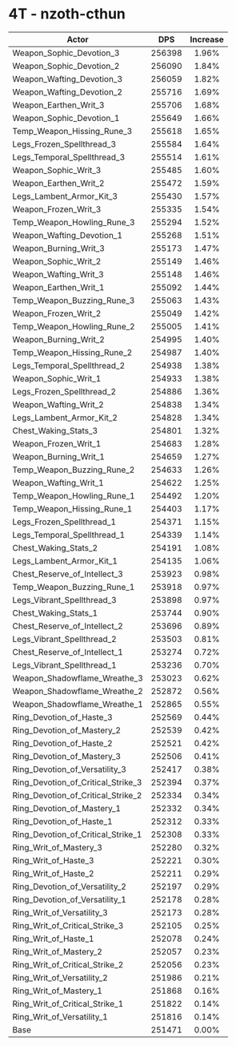 # 4T - nzoth-cthun
| Actor | DPS | Increase |
|---|:---:|:---:|
|Weapon_Sophic_Devotion_3|256398|1.96%|
|Weapon_Sophic_Devotion_2|256090|1.84%|
|Weapon_Wafting_Devotion_3|256059|1.82%|
|Weapon_Wafting_Devotion_2|255716|1.69%|
|Weapon_Earthen_Writ_3|255706|1.68%|
|Weapon_Sophic_Devotion_1|255649|1.66%|
|Temp_Weapon_Hissing_Rune_3|255618|1.65%|
|Legs_Frozen_Spellthread_3|255584|1.64%|
|Legs_Temporal_Spellthread_3|255514|1.61%|
|Weapon_Sophic_Writ_3|255485|1.60%|
|Weapon_Earthen_Writ_2|255472|1.59%|
|Legs_Lambent_Armor_Kit_3|255430|1.57%|
|Weapon_Frozen_Writ_3|255335|1.54%|
|Temp_Weapon_Howling_Rune_3|255294|1.52%|
|Weapon_Wafting_Devotion_1|255268|1.51%|
|Weapon_Burning_Writ_3|255173|1.47%|
|Weapon_Sophic_Writ_2|255149|1.46%|
|Weapon_Wafting_Writ_3|255148|1.46%|
|Weapon_Earthen_Writ_1|255092|1.44%|
|Temp_Weapon_Buzzing_Rune_3|255063|1.43%|
|Weapon_Frozen_Writ_2|255049|1.42%|
|Temp_Weapon_Howling_Rune_2|255005|1.41%|
|Weapon_Burning_Writ_2|254995|1.40%|
|Temp_Weapon_Hissing_Rune_2|254987|1.40%|
|Legs_Temporal_Spellthread_2|254938|1.38%|
|Weapon_Sophic_Writ_1|254933|1.38%|
|Legs_Frozen_Spellthread_2|254886|1.36%|
|Weapon_Wafting_Writ_2|254838|1.34%|
|Legs_Lambent_Armor_Kit_2|254828|1.34%|
|Chest_Waking_Stats_3|254801|1.32%|
|Weapon_Frozen_Writ_1|254683|1.28%|
|Weapon_Burning_Writ_1|254659|1.27%|
|Temp_Weapon_Buzzing_Rune_2|254633|1.26%|
|Weapon_Wafting_Writ_1|254622|1.25%|
|Temp_Weapon_Howling_Rune_1|254492|1.20%|
|Temp_Weapon_Hissing_Rune_1|254403|1.17%|
|Legs_Frozen_Spellthread_1|254371|1.15%|
|Legs_Temporal_Spellthread_1|254339|1.14%|
|Chest_Waking_Stats_2|254191|1.08%|
|Legs_Lambent_Armor_Kit_1|254135|1.06%|
|Chest_Reserve_of_Intellect_3|253923|0.98%|
|Temp_Weapon_Buzzing_Rune_1|253918|0.97%|
|Legs_Vibrant_Spellthread_3|253898|0.97%|
|Chest_Waking_Stats_1|253744|0.90%|
|Chest_Reserve_of_Intellect_2|253696|0.89%|
|Legs_Vibrant_Spellthread_2|253503|0.81%|
|Chest_Reserve_of_Intellect_1|253274|0.72%|
|Legs_Vibrant_Spellthread_1|253236|0.70%|
|Weapon_Shadowflame_Wreathe_3|253023|0.62%|
|Weapon_Shadowflame_Wreathe_2|252872|0.56%|
|Weapon_Shadowflame_Wreathe_1|252865|0.55%|
|Ring_Devotion_of_Haste_3|252569|0.44%|
|Ring_Devotion_of_Mastery_2|252539|0.42%|
|Ring_Devotion_of_Haste_2|252521|0.42%|
|Ring_Devotion_of_Mastery_3|252506|0.41%|
|Ring_Devotion_of_Versatility_3|252417|0.38%|
|Ring_Devotion_of_Critical_Strike_3|252394|0.37%|
|Ring_Devotion_of_Critical_Strike_2|252334|0.34%|
|Ring_Devotion_of_Mastery_1|252332|0.34%|
|Ring_Devotion_of_Haste_1|252312|0.33%|
|Ring_Devotion_of_Critical_Strike_1|252308|0.33%|
|Ring_Writ_of_Mastery_3|252280|0.32%|
|Ring_Writ_of_Haste_3|252221|0.30%|
|Ring_Writ_of_Haste_2|252211|0.29%|
|Ring_Devotion_of_Versatility_2|252197|0.29%|
|Ring_Devotion_of_Versatility_1|252178|0.28%|
|Ring_Writ_of_Versatility_3|252173|0.28%|
|Ring_Writ_of_Critical_Strike_3|252105|0.25%|
|Ring_Writ_of_Haste_1|252078|0.24%|
|Ring_Writ_of_Mastery_2|252057|0.23%|
|Ring_Writ_of_Critical_Strike_2|252056|0.23%|
|Ring_Writ_of_Versatility_2|251986|0.21%|
|Ring_Writ_of_Mastery_1|251868|0.16%|
|Ring_Writ_of_Critical_Strike_1|251822|0.14%|
|Ring_Writ_of_Versatility_1|251816|0.14%|
|Base|251471|0.00%|
